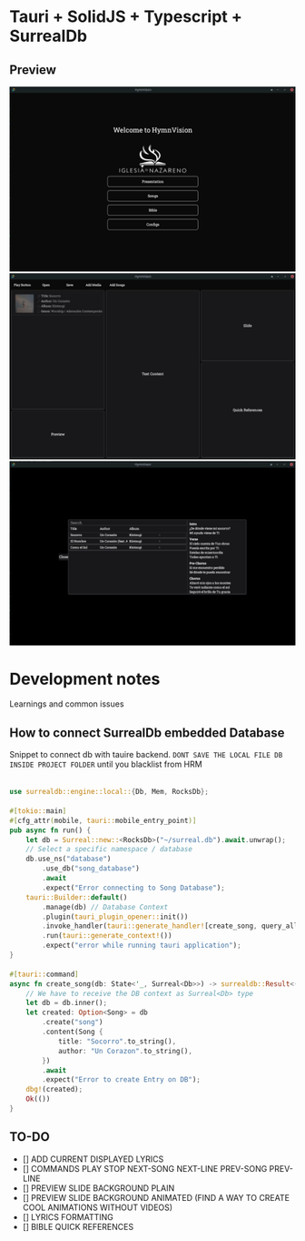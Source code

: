# Tauri + SolidJS + Typescript + SurrealDb

Preview
---

![menu](public/menu.jpg)
![presentationView](public/presentationView.jpg)
![searchComponent](public/searchAdd.jpg)


# Development notes

Learnings and common issues

How to connect SurrealDb embedded Database
---
Snippet to connect db with tauire backend. `DONT SAVE THE LOCAL FILE DB INSIDE PROJECT FOLDER` until you blacklist from HRM

```rust

use surrealdb::engine::local::{Db, Mem, RocksDb};

#[tokio::main]
#[cfg_attr(mobile, tauri::mobile_entry_point)]
pub async fn run() {
    let db = Surreal::new::<RocksDb>("~/surreal.db").await.unwrap();
    // Select a specific namespace / database
    db.use_ns("database")
        .use_db("song_database")
        .await
        .expect("Error connecting to Song Database");
    tauri::Builder::default()
        .manage(db) // Database Context
        .plugin(tauri_plugin_opener::init())
        .invoke_handler(tauri::generate_handler![create_song, query_all])
        .run(tauri::generate_context!())
        .expect("error while running tauri application");
}

#[tauri::command]
async fn create_song(db: State<'_, Surreal<Db>>) -> surrealdb::Result<()> {
    // We have to receive the DB context as Surreal<Db> type
    let db = db.inner();
    let created: Option<Song> = db
        .create("song")
        .content(Song {
            title: "Socorro".to_string(),
            author: "Un Corazon".to_string(),
        })
        .await
        .expect("Error to create Entry on DB");
    dbg!(created);
    Ok(())
}
```


## TO-DO

- [] ADD CURRENT DISPLAYED LYRICS
- [] COMMANDS PLAY STOP NEXT-SONG NEXT-LINE PREV-SONG PREV-LINE
- [] PREVIEW SLIDE BACKGROUND PLAIN
- [] PREVIEW SLIDE BACKGROUND ANIMATED (FIND A WAY TO CREATE COOL ANIMATIONS WITHOUT VIDEOS)
- [] LYRICS FORMATTING
- [] BIBLE QUICK REFERENCES

